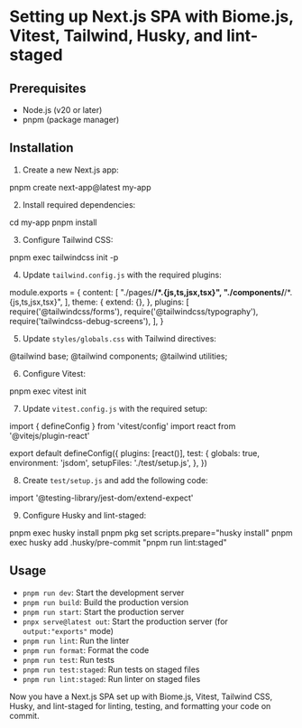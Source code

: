 # Setting up Next.js SPA with Biome.js, Vitest, Tailwind, Husky, and lint-staged

## Prerequisites

- Node.js (v20 or later)
- pnpm (package manager)

## Installation

1. Create a new Next.js app:


pnpm create next-app@latest my-app


2. Install required dependencies:


cd my-app
pnpm install


3. Configure Tailwind CSS:


pnpm exec tailwindcss init -p


4. Update `tailwind.config.js` with the required plugins:


module.exports = {
  content: [
    "./pages/**/*.{js,ts,jsx,tsx}",
    "./components/**/*.{js,ts,jsx,tsx}",
  ],
  theme: {
    extend: {},
  },
  plugins: [
    require('@tailwindcss/forms'),
    require('@tailwindcss/typography'),
    require('tailwindcss-debug-screens'),
  ],
}


5. Update `styles/globals.css` with Tailwind directives:


@tailwind base;
@tailwind components;
@tailwind utilities;


6. Configure Vitest:


pnpm exec vitest init


7. Update `vitest.config.js` with the required setup:


import { defineConfig } from 'vitest/config'
import react from '@vitejs/plugin-react'

export default defineConfig({
  plugins: [react()],
  test: {
    globals: true,
    environment: 'jsdom',
    setupFiles: './test/setup.js',
  },
})


8. Create `test/setup.js` and add the following code:


import '@testing-library/jest-dom/extend-expect'


9. Configure Husky and lint-staged:


pnpm exec husky install
pnpm pkg set scripts.prepare="husky install"
pnpm exec husky add .husky/pre-commit "pnpm run lint:staged"


## Usage

- `pnpm run dev`: Start the development server
- `pnpm run build`: Build the production version
- `pnpm run start`: Start the production server
- `pnpx serve@latest out`: Start the production server (for `output:"exports"` mode)
- `pnpm run lint`: Run the linter
- `pnpm run format`: Format the code
- `pnpm run test`: Run tests
- `pnpm run test:staged`: Run tests on staged files
- `pnpm run lint:staged`: Run linter on staged files

Now you have a Next.js SPA set up with Biome.js, Vitest, Tailwind CSS, Husky, and lint-staged for linting, testing, and formatting your code on commit.
